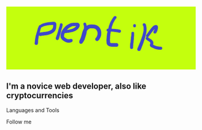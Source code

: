 [![header](https://github.com/by-plentik/by-plentik/blob/main/assets/1500x500.jpg)](https://twitter.com/BPlentik)

##  I'm a novice web developer, also like cryptocurrencies

Languages and Tools

Follow me